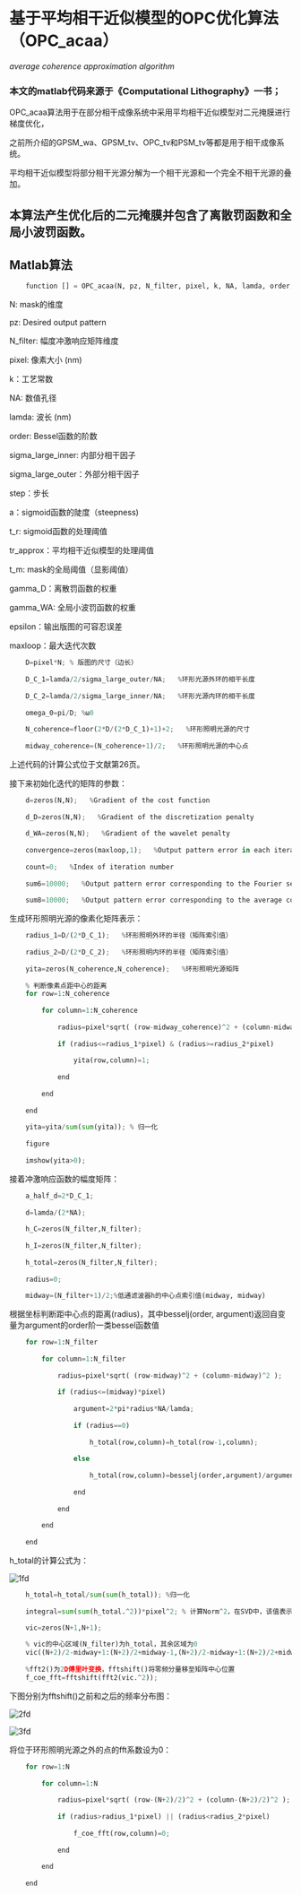 # 基于平均相干近似模型的OPC优化算法 （OPC_acaa）

*average coherence approximation algorithm*

### 本文的matlab代码来源于《Computational Lithography》一书；

OPC_acaa算法用于在部分相干成像系统中采用平均相干近似模型对二元掩膜进行梯度优化，

之前所介绍的GPSM_wa、GPSM_tv、OPC_tv和PSM_tv等都是用于相干成像系统。

平均相干近似模型将部分相干光源分解为一个相干光源和一个完全不相干光源的叠加。

## 本算法产生优化后的二元掩膜并包含了离散罚函数和全局小波罚函数。

## Matlab算法

```python
	function [] = OPC_acaa(N, pz, N_filter, pixel, k, NA, lamda, order, sigma_large_inner, sigma_large_outer, step, a, t_r, tr_approx, t_m, gamma_D, gamma_WA, epsilon, maxloop);
```
N: mask的维度

pz: Desired output pattern

N_filter: 幅度冲激响应矩阵维度

pixel: 像素大小 (nm)

k：工艺常数

NA: 数值孔径

lamda: 波长 (nm)

order: Bessel函数的阶数

sigma_large_inner: 内部分相干因子

sigma_large_outer：外部分相干因子

step：步长

a：sigmoid函数的陡度（steepness)

t_r: sigmoid函数的处理阈值

tr_approx：平均相干近似模型的处理阈值

t_m: mask的全局阈值（显影阈值）

gamma_D：离散罚函数的权重

gamma_WA: 全局小波罚函数的权重

epsilon：输出版图的可容忍误差

maxloop：最大迭代次数

```python
	D=pixel*N; % 版图的尺寸（边长）
	
	D_C_1=lamda/2/sigma_large_outer/NA;   %环形光源外环的相干长度
	
	D_C_2=lamda/2/sigma_large_inner/NA;   %环形光源内环的相干长度
	
	omega_0=pi/D; %ω0
	
	N_coherence=floor(2*D/(2*D_C_1)+1)+2;   %环形照明光源的尺寸
	
	midway_coherence=(N_coherence+1)/2;   %环形照明光源的中心点
```

上述代码的计算公式位于文献第26页。

接下来初始化迭代的矩阵的参数：

```python
	d=zeros(N,N);   %Gradient of the cost function
	
	d_D=zeros(N,N);   %Gradient of the discretization penalty
	
	d_WA=zeros(N,N);   %Gradient of the wavelet penalty
	
	convergence=zeros(maxloop,1);   %Output pattern error in each iteration
	
	count=0;   %Index of iteration number
	
	sum6=10000;   %Output pattern error corresponding to the Fourier series expansion model
	
	sum8=10000;   %Output pattern error corresponding to the average coherent approximation model
```

生成环形照明光源的像素化矩阵表示：

```python
	radius_1=D/(2*D_C_1);   %环形照明外环的半径（矩阵索引值）
	
	radius_2=D/(2*D_C_2);   %环形照明内环的半径（矩阵索引值）
	
	yita=zeros(N_coherence,N_coherence);   %环形照明光源矩阵
	
	% 判断像素点距中心的距离
	for row=1:N_coherence
	
		for column=1:N_coherence
		
			radius=pixel*sqrt( (row-midway_coherence)^2 + (column-midway_coherence)^2 );
			
			if (radius<=radius_1*pixel) & (radius>=radius_2*pixel)
			
				yita(row,column)=1;
			
			end
			
		end
	
	end
	
	yita=yita/sum(sum(yita)); % 归一化
	
	figure
	
	imshow(yita>0);
```

接着冲激响应函数的幅度矩阵：

```python
	a_half_d=2*D_C_1;
	
	d=lamda/(2*NA);
	
	h_C=zeros(N_filter,N_filter);
	
	h_I=zeros(N_filter,N_filter);
	
	h_total=zeros(N_filter,N_filter);
	
	radius=0;
	
	midway=(N_filter+1)/2;%低通滤波器h的中心点索引值(midway, midway)
```

根据坐标判断距中心点的距离(radius)，其中besselj(order, argument)返回自变量为argument的order阶一类bessel函数值
```python
	for row=1:N_filter
		
		for column=1:N_filter
			
			radius=pixel*sqrt( (row-midway)^2 + (column-midway)^2 );
			
			if (radius<=(midway)*pixel)
				
				argument=2*pi*radius*NA/lamda;
				
				if (radius==0)
					
					h_total(row,column)=h_total(row-1,column);
				
				else
					
					h_total(row,column)=besselj(order,argument)/argument;
				
				end
			
			end
		
		end
	
	end
```

h_total的计算公式为：

![1fd](https://github.com/zgzym/Computational-Lithography-Book/blob/main/images/OPC_acaa_1.png)

```python
	h_total=h_total/sum(sum(h_total)); %归一化
	
	integral=sum(sum(h_total.^2))*pixel^2; % 计算Norm^2，在SVD中，该值表示kernel对于Model的重要程度

	vic=zeros(N+1,N+1);
	
	% vic的中心区域(N_filter)为h_total，其余区域为0
	vic((N+2)/2-midway+1:(N+2)/2+midway-1,(N+2)/2-midway+1:(N+2)/2+midway-1)=h_total;
	
	%fft2()为2D傅里叶变换，fftshift()将零频分量移至矩阵中心位置
	f_coe_fft=fftshift(fft2(vic.^2));
```

下图分别为fftshift()之前和之后的频率分布图：

![2fd](https://github.com/zgzym/Computational-Lithography-Book/blob/main/images/OPC_acaa_2.png)

![3fd](https://github.com/zgzym/Computational-Lithography-Book/blob/main/images/OPC_acaa_3.png)

将位于环形照明光源之外的点的fft系数设为0：
```python
	for row=1:N
	
		for column=1:N
		
			radius=pixel*sqrt( (row-(N+2)/2)^2 + (column-(N+2)/2)^2 );
			
			if (radius>radius_1*pixel) || (radius<radius_2*pixel)
			
				f_coe_fft(row,column)=0;
				
			end
			
		end
	
	end	
```
